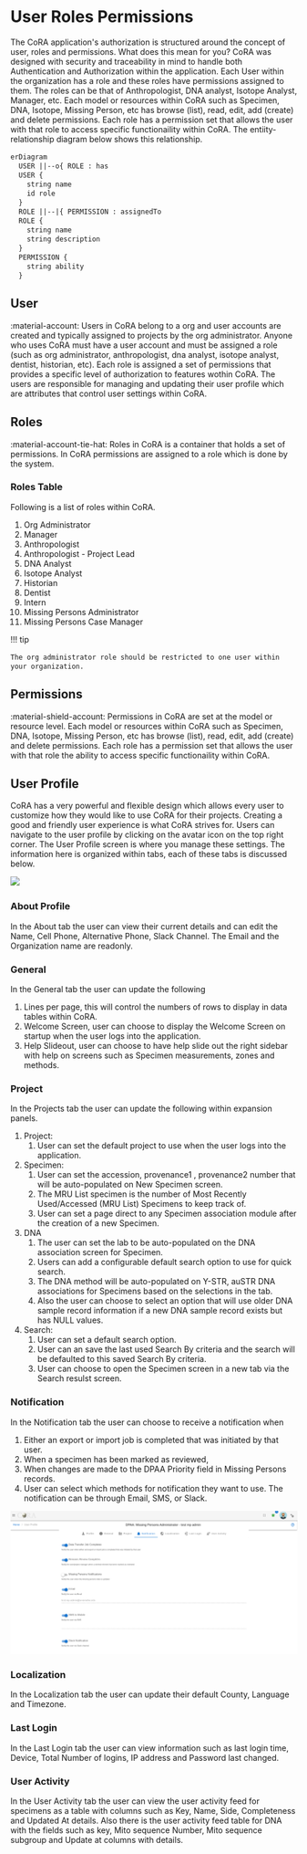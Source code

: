# User Roles Permissions

The CoRA application's authorization is structured around the concept of user, roles and permissions. What does this mean for you?
CoRA was designed with security and traceability in mind to handle both Authentication and Authorization within the application. Each User within
the organization has a role and these roles have permissions assigned to them. The roles can be that of Anthropologist, DNA analyst, Isotope Analyst, Manager, etc. Each model or resources within CoRA such as Specimen, DNA, Isotope, Missing Person, etc has browse (list), read, edit, add (create) and delete permissions.
Each role has a permission set that allows the user with that role to access specific functionaility within CoRA. The entiity-relationship diagram below shows this relationship.


``` mermaid
erDiagram
  USER ||--o{ ROLE : has
  USER {
    string name
    id role
  }
  ROLE ||--|{ PERMISSION : assignedTo
  ROLE {
    string name
    string description
  }
  PERMISSION {
    string ability
  }
```

## User

:material-account: Users in CoRA belong to a org and user accounts are created and typically assigned to projects by the org administrator.
Anyone who uses CoRA must have a user account and must be assigned a role (such as org administrator, anthropologist, dna analyst, isotope analyst, dentist, historian, etc). Each role is assigned a set of permissions that provides a specific level of authorization to features wothin CoRA. The users are responsible for managing and updating their user profile which are attributes that control user settings within CoRA.

## Roles

:material-account-tie-hat: Roles in CoRA is a container that holds a set of permissions. In CoRA permissions are assigned to a role which is done by the system.

### Roles Table

Following is a list of roles within CoRA.

1. Org Administrator
2. Manager
3. Anthropologist
5. Anthropologist - Project Lead
4. DNA Analyst
6. Isotope Analyst
7. Historian 
8. Dentist
9. Intern
10. Missing Persons Administrator
11. Missing Persons Case Manager

!!! tip

    The org administrator role should be restricted to one user within your organization.


## Permissions

:material-shield-account: Permissions in CoRA are set at the model or resource level. Each model or resources within CoRA such as Specimen, DNA, Isotope, Missing Person, etc has browse (list), read, edit, add (create) and delete permissions. Each role has a permission set that allows the user with that role the ability to access specific functionaility within CoRA.

## User Profile

CoRA has a very powerful and flexible design which allows every user to customize how they would like to use CoRA for their projects. Creating a good and friendly user experience is what CoRA strives for. Users can navigate to the user profile by clicking on the avatar icon on the top right corner. The User Profile screen is where you manage these settings. The information here is organized within tabs, each of these tabs is discussed below.

![](media/user-profile.gif)

### About Profile

In the About tab the user can view their current details and can edit the Name, Cell Phone, Alternative Phone, Slack Channel. The Email and the Organization name are readonly.

### General

In the General tab the user can update the following

1. Lines per page, this will control the numbers of rows to display in data tables within CoRA. 
2. Welcome Screen, user can choose to display the Welcome Screen on startup when the user logs into the application. 
3. Help Slideout, user can choose to have help slide out the right sidebar with help on screens such as Specimen measurements, zones and methods.

### Project

In the Projects tab the user can update the following within expansion panels.

1. Project: 
    1. User can set the default project to use when the user logs into the application.
2. Specimen: 
    1. User can set the accession, provenance1 , provenance2 number that will be auto-populated on New Specimen screen. 
    2. The MRU List specimen is the number of Most Recently Used/Accessed (MRU List) Specimens to keep track of. 
    3. User can set a page direct to any Specimen association module after the creation of a new Specimen.
3. DNA
    1. The user can set the lab to be auto-populated on the DNA association screen for Specimen.
    2. Users can add a configurable default search option to use for quick search. 
    3. The DNA method will be auto-populated on Y-STR, auSTR DNA associations for Specimens based on the selections in the tab. 
    4. Also the user can choose to select an option that will use older DNA sample record information if a new DNA sample record exists but has NULL values.
4. Search: 
    1. User can set a default search option. 
    2. User can an save the last used Search By criteria and the search will be defaulted to this saved Search By criteria. 
    3. User can choose to open the Specimen screen in a new tab via the Search resulst screen.

### Notification

In the Notification tab the user can choose to receive a notification when 
1. Either an export or import job is completed that was initiated by that user.
2. When a specimen has been marked as reviewed,
3. When changes are made to the DPAA Priority field in Missing Persons records.
4. User can select which methods for notification they want to use. The notification can be through Email, SMS, or Slack.

![](media/notifications-sliders.png)

### Localization

In the Localization tab the user can update their default County, Language and Timezone.

### Last Login

In the Last Login tab the user can view information such as last login time, Device, Total Number of logins, IP address and Password last changed.

### User Activity

In the User Activity tab the user can view the user activity feed for specimens as a table with columns such as Key, Name, Side, Completeness and Updated At details. Also there is the user activity feed table for DNA with the fields such as key, Mito sequence Number, Mito sequence subgroup and Update at columns with details.


